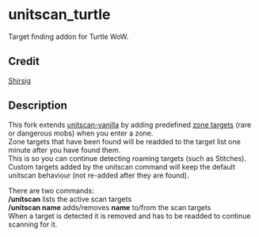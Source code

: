 # unitscan_turtle    
Target finding addon for Turtle WoW.

## Credit
[Shirsig](https://github.com/shirsig/unitscan-vanilla)

## Description
This fork extends [unitscan-vanilla](https://github.com/shirsig/unitscan-vanilla) by adding predefined [zone targets](https://github.com/GryllsAddons/unitscan-turtle/blob/master/zonetargets.lua) (rare or dangerous mobs) when you enter a zone.    
Zone targets that have been found will be readded to the target list one minute after you have found them.   
This is so you can continue detecting roaming targets (such as Stitches).    
Custom targets added by the unitscan command will keep the default unitscan behaviour (not re-added after they are found).

There are two commands:<br/>
**/unitscan** lists the active scan targets<br/>
**/unitscan name** adds/removes **name** to/from the scan targets<br/>
When a target is detected it is removed and has to be readded to continue scanning for it.
